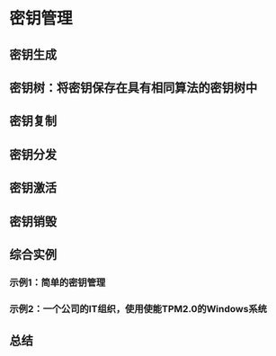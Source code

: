 # 密钥管理
## 密钥生成
## 密钥树：将密钥保存在具有相同算法的密钥树中
## 密钥复制
## 密钥分发
## 密钥激活
## 密钥销毁
## 综合实例
### 示例1：简单的密钥管理
### 示例2：一个公司的IT组织，使用使能TPM2.0的Windows系统
## 总结
